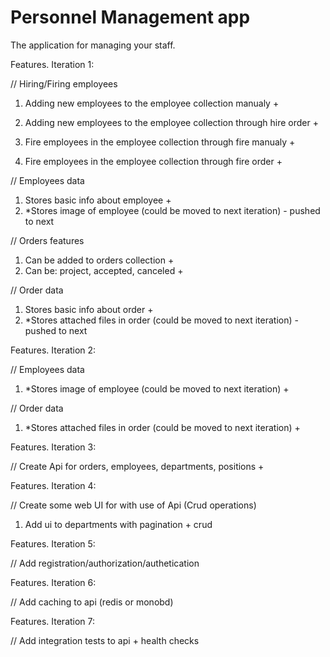﻿# Personnel Management app

The application for managing your staff.

Features. Iteration 1:

// Hiring/Firing employees
1. Adding new employees to the employee collection manualy +
2. Adding new employees to the employee collection through hire order +

3. Fire employees in the employee collection through fire manualy +
4. Fire employees in the employee collection through fire order +

// Employees data
1. Stores basic info about employee +
2. *Stores image of employee (could be moved to next iteration) - pushed to next

// Orders features
1. Can be added to orders collection +
2. Can be: project, accepted, canceled +

// Order data
1. Stores basic info about order +
2. *Stores attached files in order (could be moved to next iteration) - pushed to next

Features. Iteration 2:

// Employees data
1. *Stores image of employee (could be moved to next iteration) +

// Order data
1. *Stores attached files in order (could be moved to next iteration) +

Features. Iteration 3:

// Create Api for orders, employees, departments, positions +

Features. Iteration 4:

// Create some web UI for with use of Api (Crud operations)

1. Add ui to departments with pagination + crud

Features. Iteration 5: 

// Add registration/authorization/authetication

Features. Iteration 6:

// Add caching to api (redis or monobd)

Features. Iteration 7:

// Add integration tests to api + health checks
